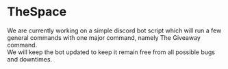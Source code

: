 # TheSpace
We are currently working on a simple discord bot script which will run a few general commands with one major command, namely The Giveaway command.<br>
We will keep the bot updated to keep it remain free from all possible bugs and downtimes.
